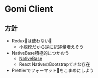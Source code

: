 # Gomi Client

## 方針

- Reduxは使わない
  - 小規模だから逆に記述量増えそう
- NativeBase積極的につかおう
  - [NativeBase](https://nativebase.io)
  - React NativeのBootstrapてきな存在
- Prettierでフォーマットをこまめにしよう
